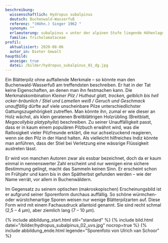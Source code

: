 ```yaml
---
beschreibung:
  wissenschaftlich: Hydropus subalpinus
  deutsch: Buchenwald-Wasserfuß
  referenz: "(Höhn.) Singer 1962 "
  synonym: ""
  erlaeuterung: subalpinus = unter der alpinen Stufe liegende Höhenlage
  familie: Tricholomataceae
profil:
  aktualisiert: 2020-08-06
  autor_in: Dieter Gewalt
hauptbild:
  anzeige: true
  datei: /bilder/hydropus_subalpinus_01_dg.jpg
---
```

Ein Blätterpilz ohne auffallende Merkmale – so könnte man den Buchenwald-Wasserfuß am treffendsten beschreiben. Er hat in der Tat keine Eigenschaften, an denen man ihn festmachen kann. Die Merkmalskombination *Kleiner Pilz / Huthaut glatt, trocken, gelblich bis hell ocker-bräunlich / Stiel und Lamellen weiß / Geruch und Geschmack unauffällig* dürfte auf viele unscheinbare Pilze unterschiedlichster Gattungszugehörigkeit zutreffen. Man könnte ihn, zumal er wie dieser an Holz wächst, als klein geratenen Breitblättrigen Holzrübling (Breitblatt, *Megacollybia platyphylla*) beschreiben. Zu seiner Unauffälligkeit passt, dass er in kaum einem populären Pilzbuch erwähnt wird, was die Ratlosigkeit vieler Pilzfreunde erklärt, die nur achselzuckend reagieren, wenn sie den Pilz in der Hand halten. Als vielleicht hilfreiches Indiz könnte man anführen, dass der Stiel bei Verletzung eine wässrige Flüssigkeit austreten lässt.

Er wird von manchen Autoren zwar als essbar bezeichnet, doch da er kaum einmal in nennenswerter Zahl erscheint und nur wenigen eine sichere Bestimmung gelingt, macht das Sammeln keinen Sinn. Er erscheint schon im Frühjahr und kann bis in den Spätherbst gefunden werden – wie der Name verrät, vor allem in Buchenwäldern.

Im Gegensatz zu seinem optischen (makroskopischen) Erscheinungsbild ist er aufgrund seiner Sporenform durchaus auffällig. So schöne würmchen- oder würstchenartige Sporen weisen nur wenige Blätterpilzarten auf. Diese Form wird mit einem Fachausdruck allantoid genannt. Sie sind recht schmal (2,5 – 4 µm), aber ziemlich lang (7 – 10 µm).

{% include abbildung_start.html stil="standard" %}
{% include bild.html datei="/bilder/hydropus_subalpinus_02_uvs.jpg" nocrop=true %}
{% include abbildung_ende.html legende="Sporenfoto von Ulrich van Schoor" %}

